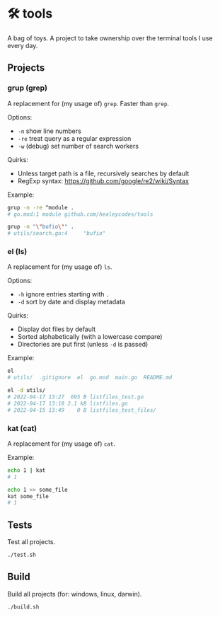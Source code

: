 # 🛠️ tools

A bag of toys. A project to take ownership over the terminal tools I use every day.

## Projects

### grup (grep)

A replacement for (my usage of) `grep`. Faster than `grep`.

Options:

- `-n` show line numbers
- `-re` treat query as a regular expression
- `-w` (debug) set number of search workers

Quirks:

- Unless target path is a file, recursively searches by default
- RegExp syntax: https://github.com/google/re2/wiki/Syntax

Example:

```bash
grup -n -re ^module .
# go.mod:1 module github.com/healeycodes/tools

grup -n "\"bufio\"" .
# utils/search.go:4 	"bufio"
```

### el (ls)

A replacement for (my usage of) `ls`.

Options:

- `-h` ignore entries starting with `.`
- `-d` sort by date and display metadata

Quirks:

- Display dot files by default
- Sorted alphabetically (with a lowercase compare)
- Directories are put first (unless `-d` is passed)

Example:

```bash
el
# utils/  .gitignore  el  go.mod  main.go  README.md

el -d utils/
# 2022-04-17 13:27  695 B listfiles_test.go
# 2022-04-17 13:18 2.1 kB listfiles.go
# 2022-04-15 13:49    0 B listfiles_test_files/
```

### kat (cat)

A replacement for (my usage of) `cat`.

Example:

```bash
echo 1 | kat
# 1

echo 1 >> some_file
kat some_file
# 1
```

## Tests

Test all projects.

```bash
./test.sh
```

## Build

Build all projects (for: windows, linux, darwin).

```bash
./build.sh
```
